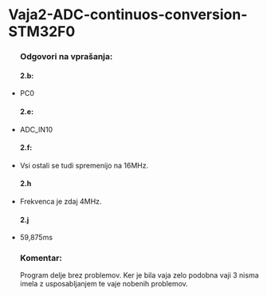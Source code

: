 # Vaja2-ADC-continuos-conversion-STM32F0
<ul>
  <h3>Odgovori na vprašanja:</h3>
    <h4>2.b:</h4>
      <li>PC0</li>
    <h4>2.e:</h4>
      <li>ADC_IN10</li>
    <h4>2.f:</h4>
      <li>Vsi ostali se tudi spremenijo na 16MHz.</li>
    <h4>2.h</h4>
      <li>Frekvenca je zdaj 4MHz.</li>
    <h4>2.j</h4>
      <li>59,875ms</li>
</ul>

<ul>
  <h3>Komentar:</h3>
  <p>
    Program delje brez problemov. Ker je bila vaja zelo podobna vaji 3 nisma imela z usposabljanjem te vaje nobenih problemov.
  </p>
</ul>
